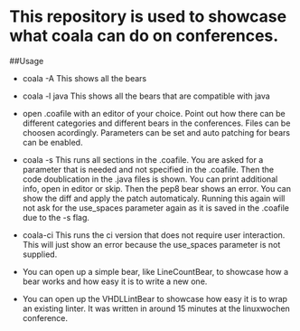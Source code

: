 # This repository is used to showcase what coala can do on conferences.

##Usage
- coala -A
This shows all the bears

- coala -l java
This shows all the bears that are compatible with java


- open .coafile with an editor of your choice. 
Point out how there can be different categories and different bears in the conferences. Files can be choosen acordingly. Parameters can be set and auto patching for bears can be enabled. 


- coala -s
This runs all sections in the .coafile. You are asked for a parameter that is needed and not specified in the .coafile. Then the code doublication in the .java files is shown. You can print additional info, open in editor or skip.
Then the pep8 bear shows an error. You can show the diff and apply the patch automaticaly.
Running this again will not ask for the use_spaces parameter again as it is saved in the .coafile due to the -s flag.


- coala-ci
This runs the ci version that does not require user interaction. This will just show an error because the use_spaces parameter is not supplied.

- You can open up a simple bear, like LineCountBear, to showcase how a bear works and how easy it is to write a new one.

- You can open up the VHDLLintBear to showcase how easy it is to wrap an existing linter. It was written in around 15 minutes at the linuxwochen conference.